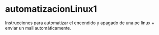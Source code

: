# automatizacionLinux1
Instrucciones para automatizar el encendido y apagado de una pc linux + enviar un mail automáticamente.
